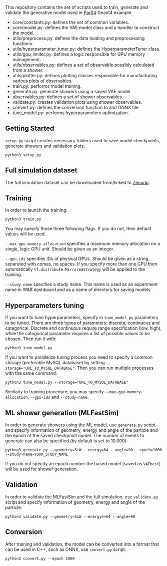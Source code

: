 This repository contains the set of scripts used to train, generate and validate the generative model used
in [Par04](https://gitlab.cern.ch/geant4/geant4/-/tree/master/examples/extended/parameterisations/Par04) Geant4 example.

- core/constants.py: defines the set of common variables.
- core/model.py: defines the VAE model class and a handler to construct the model.
- utils/preprocess.py: defines the data loading and preprocessing functions.
- utils/hyperparameter_tuner.py: defines the HyperparameterTuner class.
- utils/gpu_limiter.py: defines a logic responsible for GPU memory management.
- utils/observables.py: defines a set of observable possibly calculated from a shower.
- utils/plotter.py: defines plotting classes responsible for manufacturing various plots of observables.
- train.py: performs model training.
- generate.py: generate showers using a saved VAE model.
- observables.py: defines a set of shower observables.
- validate.py: creates validation plots using shower observables.
- convert.py: defines the conversion function to and ONNX file.
- tune_model.py: performs hyperparameters optimization.

## Getting Started

`setup.py` script creates necessary folders used to save model checkpoints, generate showers and validation plots.

```
python3 setup.py
``` 

## Full simulation dataset

The full simulation dataset can be downloaded from/linked to [Zenodo](https://zenodo.org/record/6082201#.Ypo5UeDRaL4).

## Training

In order to launch the training:

```
python3 train.py
``` 

You may specify those three following flags. If you do not, then default values will be used.

```--max-gpu-memory-allocation``` specifies a maximum memory allocation on a single, logic GPU unit. Should be given as
an integer.

```--gpu-ids``` specifies IDs of physical GPUs. Should be given as a string, separated with comas, no spaces.
If you specify more than one GPU then automatically ```tf.distribute.MirroredStrategy``` will be applied to the
training.

```--study-name``` specifies a study name. This name is used as an experiment name in W&B dashboard and as a name of
directory for saving models.

## Hyperparameters tuning

If you want to tune hyperparameters, specify in `tune_model.py` parameters to be tuned. There are three types of
parameters: discrete, continuous and categorical. Discrete and continuous require range specification (low, high), while
the categorical parameter requires a list of possible values to be chosen. Then run it with:

```
python3 tune_model.py
```

If you want to parallelize tuning process you need to specify a common storage (preferable MySQL database) by
setting `--storage="URL_TO_MYSQL_DATABASE"`. Then you can run multiple processes with the same command:

```
python3 tune_model.py --storage="URL_TO_MYSQL_DATABASE"
```

Similarly to training procedure, you may specify ```--max-gpu-memory-allocation```, ```--gpu-ids``` and
```--study-name```.

## ML shower generation (MLFastSim)

In order to generate showers using the ML model, use `generate.py` script and specify information of geometry, energy
and angle of the particle and the epoch of the saved checkpoint model. The number of events to generate can also be
specified (by default is set to 10.000):

```
python3 generate.py --geometry=SiW --energy=64 --angle=90 --epoch=1000 --study-name=YOUR_STUDY_NAME
``` 

If you do not specify an epoch number the based model (saved as ```VAEbest```) will be used for shower generation.

## Validation

In order to validate the MLFastSim and the full simulation, use `validate.py` script and specify information of
geometry, energy and angle of the particle:

```
python3 validate.py --geometry=SiW --energye=64 --angle=90 
``` 

## Conversion

After training and validation, the model can be converted into a format that can be used in C++, such as ONNX,
use `convert.py` script:

```
python3 convert.py --epoch 1000
```
